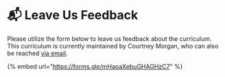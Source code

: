 # 📬 Leave Us Feedback

Please utilize the form below to leave us feedback about the curriculum. This curriculum is currently maintained by Courtney Morgan, who can also be reached [via email](mailto:cmorgan15@schools.nyc.gov).

{% embed url="https://forms.gle/mHaoaXebuGHAGHzC7" %}

